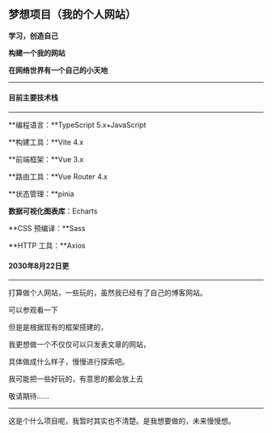 ## 梦想项目（我的个人网站）

**学习，创造自己**

**构建一个我的网站**

**在网络世界有一个自己的小天地**

------



#### **目前主要技术栈**  

------

**编程语言：**TypeScript 5.x+JavaScript

**构建工具：**Vite 4.x

**前端框架：**Vue 3.x

**路由工具：**Vue Router 4.x

**状态管理：**pinia

 **数据可视化图表库**：Echarts

**CSS 预编译：**Sass

**HTTP 工具：**Axios



#### 2030年8月22日更

------

打算做个人网站，一些玩的，虽然我已经有了自己的博客网站。

[在这]: https://typhome.gitee.io/my-blog/

可以参观看一下

但是是根据现有的框架搭建的，

我更想做一个不仅仅可以只发表文章的网站，

具体做成什么样子，慢慢进行探索吧。

我可能把一些好玩的，有意思的都会放上去

敬请期待......

------

这是个什么项目呢，我暂时其实也不清楚。是我想要做的，未来慢慢想。





​         